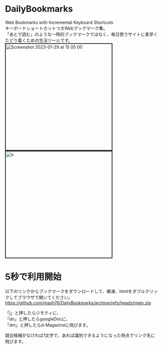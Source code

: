 # DailyBookmarks
Web Bookmarks with Incremental Keyboard Shortcuts  
キーボードショートカットつきWebブックマーク集。  
「あとで読む」のような一時的ブックマークではなく、毎日使うサイトに素早くたどり着くための生活ツールです。  
<img width="350" border="2" alt="Screenshot 2023-01-29 at 15 05 00" src="https://user-images.githubusercontent.com/1288268/215308281-af03ddf9-3915-47ba-bfc1-2dbb8b354880.png">
<img width="350" border="2" alt="n" src="https://user-images.githubusercontent.com/1288268/215308282-ba70a03a-4e76-4d37-b7d0-7d99f3148689.png">



# 5秒で利用開始
以下のリンクからブックマークをダウンロードして、解凍、htmlをダブルクリックしてブラウザで開いてください。  
https://github.com/mash76/DailyBookmarks/archive/refs/heads/main.zip
  
「j」と押したらジモティに、  
「do」と押したらgoogleDocに、  
「dm」と押したらd-Magazineに飛びます。  
  
競合候補がなければ1文字で、あれば識別できるようになった時点でリンク先に飛びます。  
